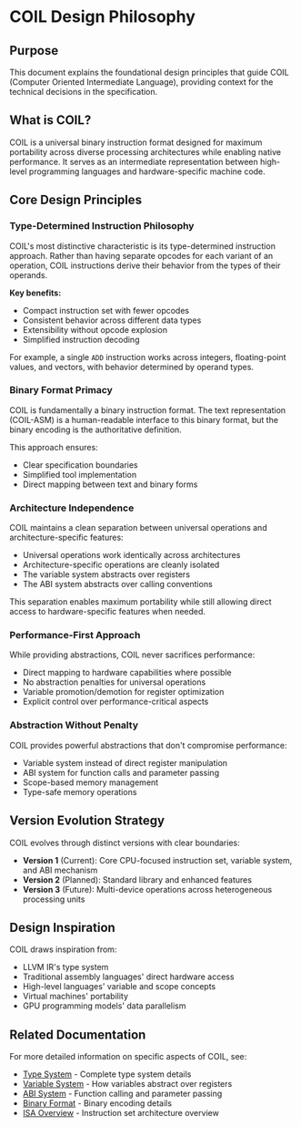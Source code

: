 # COIL Design Philosophy

## Purpose

This document explains the foundational design principles that guide COIL (Computer Oriented Intermediate Language), providing context for the technical decisions in the specification.

## What is COIL?

COIL is a universal binary instruction format designed for maximum portability across diverse processing architectures while enabling native performance. It serves as an intermediate representation between high-level programming languages and hardware-specific machine code.

## Core Design Principles

### Type-Determined Instruction Philosophy

COIL's most distinctive characteristic is its type-determined instruction approach. Rather than having separate opcodes for each variant of an operation, COIL instructions derive their behavior from the types of their operands.

**Key benefits:**
- Compact instruction set with fewer opcodes
- Consistent behavior across different data types
- Extensibility without opcode explosion
- Simplified instruction decoding

For example, a single `ADD` instruction works across integers, floating-point values, and vectors, with behavior determined by operand types.

### Binary Format Primacy

COIL is fundamentally a binary instruction format. The text representation (COIL-ASM) is a human-readable interface to this binary format, but the binary encoding is the authoritative definition.

This approach ensures:
- Clear specification boundaries
- Simplified tool implementation
- Direct mapping between text and binary forms

### Architecture Independence

COIL maintains a clean separation between universal operations and architecture-specific features:

- Universal operations work identically across architectures
- Architecture-specific operations are cleanly isolated
- The variable system abstracts over registers
- The ABI system abstracts over calling conventions

This separation enables maximum portability while still allowing direct access to hardware-specific features when needed.

### Performance-First Approach

While providing abstractions, COIL never sacrifices performance:

- Direct mapping to hardware capabilities where possible
- No abstraction penalties for universal operations
- Variable promotion/demotion for register optimization
- Explicit control over performance-critical aspects

### Abstraction Without Penalty

COIL provides powerful abstractions that don't compromise performance:

- Variable system instead of direct register manipulation
- ABI system for function calls and parameter passing
- Scope-based memory management
- Type-safe memory operations

## Version Evolution Strategy

COIL evolves through distinct versions with clear boundaries:

- **Version 1** (Current): Core CPU-focused instruction set, variable system, and ABI mechanism
- **Version 2** (Planned): Standard library and enhanced features
- **Version 3** (Future): Multi-device operations across heterogeneous processing units

## Design Inspiration

COIL draws inspiration from:
- LLVM IR's type system
- Traditional assembly languages' direct hardware access
- High-level languages' variable and scope concepts
- Virtual machines' portability
- GPU programming models' data parallelism

## Related Documentation

For more detailed information on specific aspects of COIL, see:
- [Type System](type-system.md) - Complete type system details
- [Variable System](variable-system.md) - How variables abstract over registers
- [ABI System](abi-system.md) - Function calling and parameter passing
- [Binary Format](binary-format.md) - Binary encoding details
- [ISA Overview](../isa/overview.md) - Instruction set architecture overview